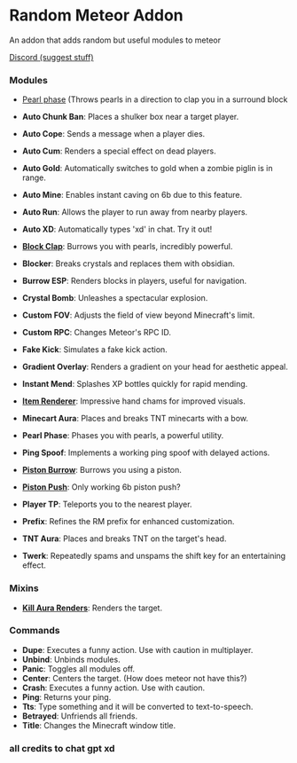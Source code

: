 # Random Meteor Addon

An addon that adds random but useful modules to meteor

[Discord (suggest stuff)](https://discord.gg/dNyVgyvsYG)

### Modules
- [Pearl phase](https://your-pearl-phase-link-here.com) (Throws pearls in a direction to clap you in a surround block

- **Auto Chunk Ban**: Places a shulker box near a target player.
- **Auto Cope**: Sends a message when a player dies.
- **Auto Cum**: Renders a special effect on dead players.
- **Auto Gold**: Automatically switches to gold when a zombie piglin is in range.
- **Auto Mine**: Enables instant caving on 6b due to this feature.
- **Auto Run**: Allows the player to run away from nearby players.
- **Auto XD**: Automatically types 'xd' in chat. Try it out!
- **[Block Clap](https://cdn.discordapp.com/attachments/1076740815419887619/1078338291755143249/2023-02-23_17-27-54.mp4 )**: Burrows you with pearls, incredibly powerful.
- **Blocker**: Breaks crystals and replaces them with obsidian.
- **Burrow ESP**: Renders blocks in players, useful for navigation.
- **Crystal Bomb**: Unleashes a spectacular explosion.
- **Custom FOV**: Adjusts the field of view beyond Minecraft's limit.
- **Custom RPC**: Changes Meteor's RPC ID.
- **Fake Kick**: Simulates a fake kick action.
- **Gradient Overlay**: Renders a gradient on your head for aesthetic appeal.
- **Instant Mend**: Splashes XP bottles quickly for rapid mending.
- **[Item Renderer](https://cdn.discordapp.com/attachments/1118523609527373835/1154757961349074974/2023-09-22_14-35-06.mp4)**: Impressive hand chams for improved visuals.
- **Minecart Aura**: Places and breaks TNT minecarts with a bow.
- **Pearl Phase**: Phases you with pearls, a powerful utility.
- **Ping Spoof**: Implements a working ping spoof with delayed actions.
- **[Piston Burrow](https://cdn.discordapp.com/attachments/1116530899916439582/1124035650434375751/2023-06-29_19-52-03.mp4)**: Burrows you using a piston.
- **[Piston Push](https://cdn.discordapp.com/attachments/1116530899916439582/1124035650434375751/2023-06-29_19-52-03.mp4?ex=6543e2c6&is=65316dc6&hm=99e7ce7be95d5888ae9b141256186319a0f3abbed8a7f3b4027efcf6e0fae7da&)**: Only working 6b piston push?
- **Player TP**: Teleports you to the nearest player.
- **Prefix**: Refines the RM prefix for enhanced customization.
- **TNT Aura**: Places and breaks TNT on the target's head.
- **Twerk**: Repeatedly spams and unspams the shift key for an entertaining effect.

### Mixins
- **[Kill Aura Renders](https://cdn.discordapp.com/attachments/970766936893947974/1147868217059057664/2023-09-03_14-16-48.mp4)**: Renders the target.


### Commands
- **Dupe**: Executes a funny action. Use with caution in multiplayer.
- **Unbind**: Unbinds modules.
- **Panic**: Toggles all modules off.
- **Center**: Centers the target. (How does meteor not have this?)
- **Crash**: Executes a funny action. Use with caution.
- **Ping**: Returns your ping.
- **Tts**: Type something and it will be converted to text-to-speech.
- **Betrayed**: Unfriends all friends.
- **Title**: Changes the Minecraft window title.

### all credits to chat gpt xd